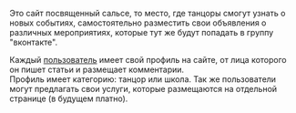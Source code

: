 Это сайт посвященный сальсе, то место, где танцоры смогут узнать о новых событиях, самостоятельно разместить свои объявления о различных мероприятиях, которые тут же будут попадать в группу "вконтакте".  

Каждый [пользователь](https://github.com/MrLoga/salsa/wiki/User) имеет свой профиль на сайте, от лица которого он пишет статьи и размещает комментарии.  
Профиль имеет категорию: танцор или школа. Так же пользователи могут предлагать свои услуги, которые размещаются на отдельной странице (в будущем платно).
